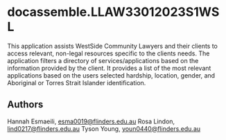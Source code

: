 # docassemble.LLAW33012023S1WSL

This application assists WestSide Community Lawyers and their clients to access relevant, non-legal resources specific to the clients needs. The application filters a directory of services/applications based on the information provided by the client. It  provides a list of the most relevant applications based on the users selected hardship, location, gender, and Aboriginal or Torres Strait Islander identification.

## Authors

Hannah Esmaeili, esma0019@flinders.edu.au
Rosa Lindon, lind0217@flinders.edu.au
Tyson Young, youn0440@flinders.edu.au

